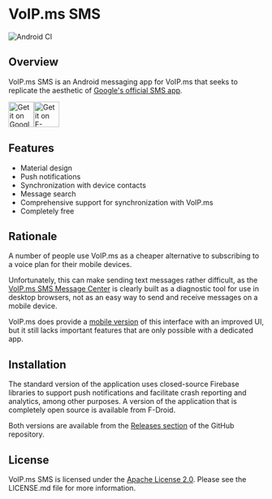 # VoIP.ms SMS #

![Android CI](https://github.com/michaelkourlas/voipms-sms-client/workflows/Android%20CI/badge.svg)

## Overview ##

VoIP.ms SMS is an Android messaging app for VoIP.ms that seeks to replicate the
aesthetic of [Google's official SMS app](https://play.google.com/store/apps/details?id=com.google.android.apps.messaging).

<a href='https://play.google.com/store/apps/details?id=net.kourlas.voipms_sms'><img alt='Get it on Google Play' src='https://play.google.com/intl/en_us/badges/images/generic/en_badge_web_generic.png' height="50"/></a><a href="https://f-droid.org/app/net.kourlas.voipms_sms"><img src="https://fdroid.gitlab.io/artwork/badge/get-it-on.png" alt="Get it on F-Droid" height="50"></a>

## Features ##

* Material design
* Push notifications
* Synchronization with device contacts
* Message search
* Comprehensive support for synchronization with VoIP.ms
* Completely free

## Rationale ##

A number of people use VoIP.ms as a cheaper alternative to subscribing to a
voice plan for their mobile devices.

Unfortunately, this can make sending text messages rather difficult, as the
[VoIP.ms SMS Message Center](https://voip.ms/m/sms.php) is clearly built as a
diagnostic tool for use in desktop browsers, not as an easy way to send and
receive messages on a mobile device.

VoIP.ms does provide a [mobile version](https://sms.voip.ms/) of this interface
with an improved UI, but it still lacks important features that are only
possible with a dedicated app.

## Installation ##

The standard version of the application uses closed-source Firebase libraries
to support push notifications and facilitate crash reporting and analytics,
among other purposes. A version of the application that is completely open
source is available from F-Droid.

Both versions are available from the [Releases section](https://github.com/michaelkourlas/voipms-sms-client/releases)
of the GitHub repository.

## License ##

VoIP.ms SMS is licensed under the [Apache License 2.0](http://www.apache.org/licenses/LICENSE-2.0).
Please see the LICENSE.md file for more information.
